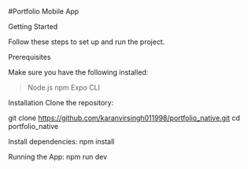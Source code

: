 #Portfolio Mobile App

Getting Started

Follow these steps to set up and run the project.

Prerequisites

Make sure you have the following installed:

> Node.js
> npm
> Expo CLI

Installation
Clone the repository:

git clone https://github.com/karanvirsingh011998/portfolio_native.git
cd portfolio_native

Install dependencies: npm install

Running the App: npm run dev
